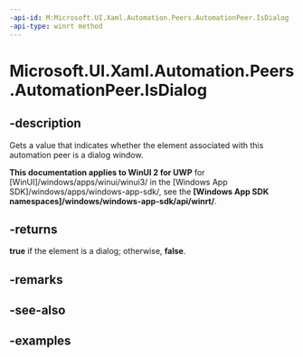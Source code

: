 ```yaml
---
-api-id: M:Microsoft.UI.Xaml.Automation.Peers.AutomationPeer.IsDialog
-api-type: winrt method
---
```


<!-- Method syntax.
public bool AutomationPeer.IsDialog()
-->

# Microsoft.UI.Xaml.Automation.Peers.AutomationPeer.IsDialog

## -description

Gets a value that indicates whether the element associated with this automation peer is a dialog window.

**This documentation applies to WinUI 2 for UWP** for [WinUI]/windows/apps/winui/winui3/ in the [Windows App SDK]/windows/apps/windows-app-sdk/, see the **[Windows App SDK namespaces]/windows/windows-app-sdk/api/winrt/**.

## -returns

**true** if the element is a dialog; otherwise, **false**.

## -remarks

## -see-also

## -examples

